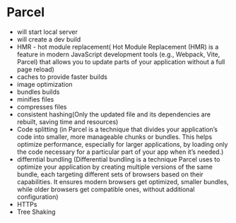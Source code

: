 # Parcel

- will start local server
- will create a dev build
- HMR - hot module replacement(
  Hot Module Replacement (HMR) is a feature in modern JavaScript development tools (e.g., Webpack, Vite, Parcel) that allows you to update parts of your application without a full page reload)
- caches to provide faster builds
- image optimization
- bundles builds
- minifies files
- compresses files
- consistent hashing(Only the updated file and its dependencies are rebuilt, saving time and resources)
- Code splitting (in Parcel is a technique that divides your application’s code into smaller, more manageable chunks or bundles. This helps optimize performance, especially for larger applications, by loading only the code necessary for a particular part of your app when it’s needed.)
- differntial bundling (Differential bundling is a technique Parcel uses to optimize your application by creating multiple versions of the same bundle, each targeting different sets of browsers based on their capabilities. It ensures modern browsers get optimized, smaller bundles, while older browsers get compatible ones, without additional configuration)
- HTTPs
- Tree Shaking
